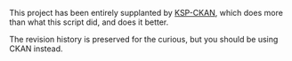 This project has been entirely supplanted by [KSP-CKAN](https://github.com/KSP-CKAN/CKAN), which does more than what this script did, and does it better.

The revision history is preserved for the curious, but you should be using CKAN instead.
